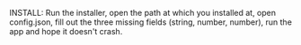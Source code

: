 INSTALL:
  Run the installer,
  open the path at which you installed at,
  open config.json,
  fill out the three missing fields (string, number, number),
  run the app and hope it doesn't crash.
